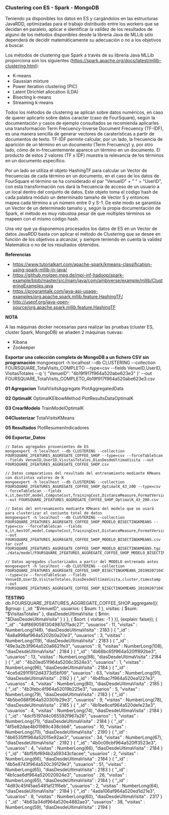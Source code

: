 ### Clustering con ES - Spark - MongoDB

Teniendo ya disponibles los datos en ES y cargándolos en las estructuras JavaRDD, optimizadas para el trabajo distribuido
entre los workers que se decidan en paralelo, aplicar e identificar la validez de los resultados de alguno de los métodos disponibles desde la librería Java de MLLib sólo dependerá de decidir matemáticamente su adecuación o no a los objetivos a buscar.

Los métodos de clustering que Spark a través de su librería Java MLLib proporciona son los siguientes (https://spark.apache.org/docs/latest/mllib-clustering.html):
* K-means
* Gaussian mixture
* Power iteration clustering (PIC)
* Latent Dirichlet allocation (LDA)
* Bisecting k-means
* Streaming k-means

Todos los métodos de clustering se aplican sobre datos numéricos, en caso de querer aplicarlo sobre datos caracter (caso
de FourSquare), según la documentación y casos de ejemplo consultados se recomienda aplicarles una transformación
Term Frecuency-Inverse Document Frecuency (TF-IDF), es una manera sencilla de generar vectores de caraterísticas a partir
de documentos de texto.
TF-IDF permite calcular, por un lado, la frecuencia de aparición de un término en un documento (Term Frecuency) y, por otro
lado, cómo de in-frecuentemente aparece un término en un documento. El producto de estos 2 valores (TF x IDF) muestra la relevancia de los términos en un documento específico.

Por un lado se utiliza el objeto HashingTF para calcular un Vector de frecuencias de cada término en un documento, en el
caso de los datos de FourSquare el término se ha considerado el par "VenueID" + " " + "UserID", con esta transformación 
nos dará la frecuencia de acceso de un usuario a un local dentro del conjunto de datos.
Este objeto toma el código hash de cada palabra módulo un determinado tamaño de Vector S y entonces mapea cada término a
un número entre 0 y S-1. De este modo se garantiza un Vector de un determinado tamaño y, según la propia documentación de
Spark, el método es muy robustoa pesar de que múltiples términos se mapeen con el mismo código hash.

Una vez que ya disponemos procesados los datos de ES en un Vector de datos JavaRDD basta con aplicar el método de Clustering
que se desee en función de los objetivos a alcanzar, y siempre teniendo en cuenta la validez Matemática o no de los resultados
obtenidos. 


**Referencias**
* https://www.tutorialkart.com/apache-spark/kmeans-classification-using-spark-mllib-in-java/
* https://github.molgen.mpg.de/mpi-inf-hadoop/spark-example/blob/master/src/main/java/com/ambiverse/example/mllib/ClusteringExamples.java
* https://programtalk.com/java-api-usage-examples/org.apache.spark.mllib.feature.HashingTF/
* http://useof.org/java-open-source/org.apache.spark.mllib.feature.HashingTF




**NOTA**

A las máquinas docker necesarias para realizar las pruebas (cluster ES, cluster Spark, MongoDB) se añaden 2 máquinas nuevas:
* Kibana
* Zookeeper 




**Exportar una colección completa de MongoDB a un fichero CSV sin programación**
mongoexport -h localhost --db CLUSTERING --collection FOURSQUARE_TotalVisits_COMPLETO --type=csv --fields VenueID,UserID, VisitasTotales --q '{ "VenueID": "4b19f917f964a520abe623e3" }' --out FOURSQUARE_TotalVisits_COMPLETO_4b19f917f964a520abe623e3.csv

**01 Agregacion**
    TotalVisitsAggregate
    PlotAggregatedData
    
    
**02 OptimalK**
    OptimalKElbowMethod
    PlotResultsDataOptimalK
    
    
**03 CrearModelo**
    TrainModelOptimalK
    
    
**04Clusterizar**
    TotalVisitsKMeans
    
    
**05 Resultados**
    PlotResumenIndicadores
    
    
**06 Exportar_Datos**

    // Datos agregados provenientes de ES
    mongoexport -h localhost --db CLUSTERING --collection FOURSQUARE_2FEATURES_AGGREGATE_COFFEE_SHOP --type=csv --forceTableScan --fields VenueID,UserID,VisitasTotales,DiasDesdeUltimaVisita --out FOURSQUARE_2FEATURES_AGGREGATE_COFFEE_SHOP.csv
    
    // Datos comparativos del resultado del entrenamiento mediante KMeans con distintos valores de K
    mongoexport -h localhost --db CLUSTERING --collection FOURSQUARE_2FEATURES_AGGREGATE_COFFEE_SHOP_OptimalK_43_200 --type=csv --forceTableScan --fields k,it,bestOf,model,ComputeCost,TrainingCost,DistanceMeasure,FormatVersion,numClusters,duration,timestamp,countData --out FOURSQUARE_2FEATURES_AGGREGATE_COFFEE_SHOP_OptimalK_43_200.csv
    
    // Datos del entrenamiento mediante KMeans del modelo que se usará para clusterizar el conjunto total de datos
    mongoexport -h localhost --db CLUSTERING --collection FOURSQUARE_2FEATURES_AGGREGATE_COFFEE_SHOP_MODELO_BISECTINGKMEANS --type=csv --forceTableScan --fields k,it,bestOf,model,ComputeCost,TrainingCost,DistanceMeasure,FormatVersion,numClusters,duration,timestamp,countData --out FOURSQUARE_2FEATURES_AGGREGATE_COFFEE_SHOP_MODELO_BISECTINGKMEANS.csv
    tar cvzf FOURSQUARE_2FEATURES_AGGREGATE_COFFEE_SHOP_MODELO_BISECTINGKMEANS.tgz ./data/model/FOURSQUARE_2FEATURES_AGGREGATE_COFFEE_SHOP_MODELO_BISECTINGKMEANS/
    
    // Datos agregados clusterizados a partir del MODELO entrenado antes
    mongoexport -h localhost --db CLUSTERING --collection FOURSQUARE_2FEATURES_AGGREGATE_COFFEE_SHOP_BISECTINGKMEANS_20190207104712837 --type=csv --forceTableScan --fields VenueID,UserID,VisitasTotales,DiasDesdeUltimaVisita,cluster,timestamp --out FOURSQUARE_2FEATURES_AGGREGATE_COFFEE_SHOP_BISECTINGKMEANS_20190207104712837.csv
    

**TESTING**
db.FOURSQUARE_2FEATURES_AGGREGATE_COFFEE_SHOP.aggregate([{ $group: { _id: "$VenueID", usuarios: { $sum: 1 }, visitas: { $sum: "$VisitasTotales" }, diasDesdeUltimaVisita: { $min: "$DiasDesdeUltimaVisita" } } }, { $sort: { visitas: -1 } }], {explain: false});
{ "_id" : "4df8690581304987d7fadc27", "usuarios" : 11, "visitas" : NumberLong(148), "diasDesdeUltimaVisita" : 2183 }
{ "_id" : "4a8a998af964a5202b0a20e3", "usuarios" : 3, "visitas" : NumberLong(119), "diasDesdeUltimaVisita" : 2183 }
{ "_id" : "49e3a2b3f964a520a6621fe3", "usuarios" : 9, "visitas" : NumberLong(108), "diasDesdeUltimaVisita" : 2184 }
{ "_id" : "4b68bc65f964a520ff892be3", "usuarios" : 13, "visitas" : NumberLong(98), "diasDesdeUltimaVisita" : 2184 }
{ "_id" : "4b20ed51f964a5206c3524e3", "usuarios" : 1, "visitas" : NumberLong(96), "diasDesdeUltimaVisita" : 2184 }
{ "_id" : "4ce5d291f1912d4373d5bf09", "usuarios" : 63, "visitas" : NumberLong(91), "diasDesdeUltimaVisita" : 2192 }
{ "_id" : "4b4fbac7f964a520ea1227e3", "usuarios" : 4, "visitas" : NumberLong(80), "diasDesdeUltimaVisita" : 2185 }
{ "_id" : "4b3febc4f964a52019b225e3", "usuarios" : 5, "visitas" : NumberLong(79), "diasDesdeUltimaVisita" : 2183 }
{ "_id" : "4b5be088f964a520301b29e3", "usuarios" : 9, "visitas" : NumberLong(78), "diasDesdeUltimaVisita" : 2185 }
{ "_id" : "4b1be8cef964a520defe23e3", "usuarios" : 4, "visitas" : NumberLong(74), "diasDesdeUltimaVisita" : 2184 }
{ "_id" : "4dcf5197d4c065592f967a26", "usuarios" : 1, "visitas" : NumberLong(71), "diasDesdeUltimaVisita" : 2184 }
{ "_id" : "4f5e82dae4b01989c438cbb6", "usuarios" : 10, "visitas" : NumberLong(70), "diasDesdeUltimaVisita" : 2190 }
{ "_id" : "4b6535fff964a52015e92ae3", "usuarios" : 34, "visitas" : NumberLong(67), "diasDesdeUltimaVisita" : 2192 }
{ "_id" : "4b0c09cbf964a520ff3523e3", "usuarios" : 4, "visitas" : NumberLong(66), "diasDesdeUltimaVisita" : 2184 }
{ "_id" : "4bf5fbf694b2a59343cfacee", "usuarios" : 2, "visitas" : NumberLong(66), "diasDesdeUltimaVisita" : 2184 }
{ "_id" : "4b5e8743f964a520c39129e3", "usuarios" : 51, "visitas" : NumberLong(65), "diasDesdeUltimaVisita" : 2183 }
{ "_id" : "4b1cae6df964a520020924e3", "usuarios" : 26, "visitas" : NumberLong(65), "diasDesdeUltimaVisita" : 2184 }
{ "_id" : "4d93c45f45ae5481af21f6eb", "usuarios" : 2, "visitas" : NumberLong(64), "diasDesdeUltimaVisita" : 2184 }
{ "_id" : "4ada106af964a520ed1d21e3", "usuarios" : 8, "visitas" : NumberLong(60), "diasDesdeUltimaVisita" : 2317 }
{ "_id" : "4b63a34df964a520e4882ae3", "usuarios" : 38, "visitas" : NumberLong(59), "diasDesdeUltimaVisita" : 2194 }